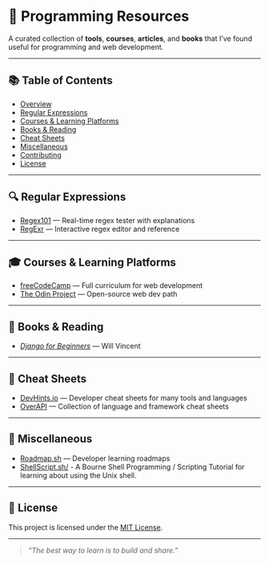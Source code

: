 # 🧠 Programming Resources

A curated collection of **tools**, **courses**, **articles**, and **books** that I’ve found useful for programming and web development.  

---

## 📚 Table of Contents
- [Overview](#overview)
- [Regular Expressions](#regular-expressions)
- [Courses & Learning Platforms](#courses--learning-platforms)
- [Books & Reading](#books--reading)
- [Cheat Sheets](#cheat-sheets)
- [Miscellaneous](#miscellaneous)
- [Contributing](#contributing)
- [License](#license)

---

## 🔍 Regular Expressions
- [Regex101](https://regex101.com/) — Real-time regex tester with explanations
- [RegExr](https://regexr.com/) — Interactive regex editor and reference

---

## 🎓 Courses & Learning Platforms
- [freeCodeCamp](https://www.freecodecamp.org/) — Full curriculum for web development
- [The Odin Project](https://www.theodinproject.com/) — Open-source web dev path

---

## 📖 Books & Reading
- *[Django for Beginners](https://learndjango.com/courses/django-for-beginners/)* — Will Vincent

---

## 🧩 Cheat Sheets
- [DevHints.io](https://devhints.io/) — Developer cheat sheets for many tools and languages
- [OverAPI](https://overapi.com/) — Collection of language and framework cheat sheets

---

## 🌈 Miscellaneous
- [Roadmap.sh](https://roadmap.sh/) — Developer learning roadmaps
- [ShellScript.sh/](https://www.shellscript.sh/) - A Bourne Shell Programming / Scripting Tutorial for learning about using the Unix shell.

---

## 🪪 License
This project is licensed under the [MIT License](LICENSE).

---

> _“The best way to learn is to build and share.”_
